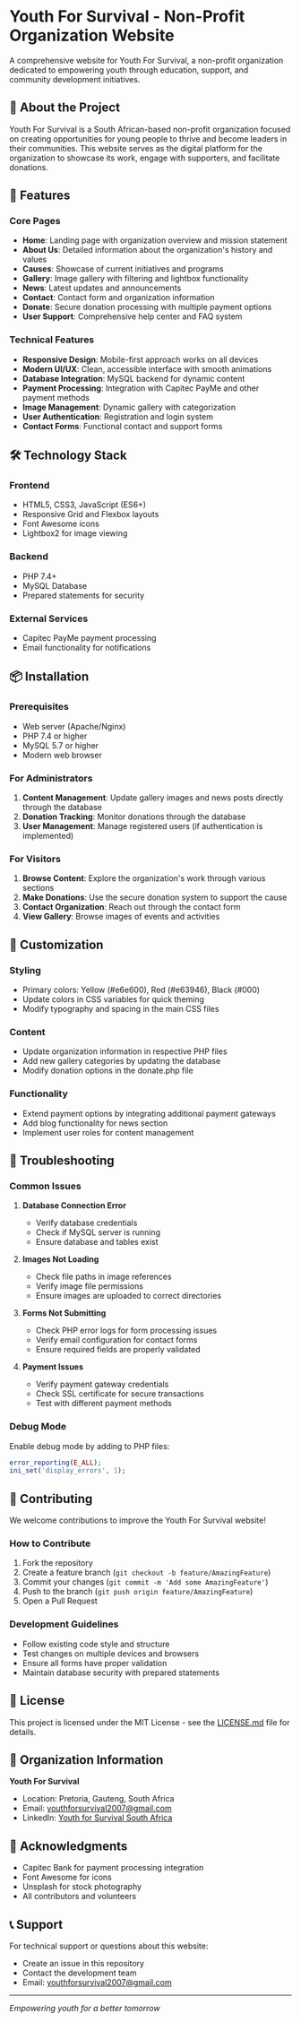 # Youth For Survival - Non-Profit Organization Website

A comprehensive website for Youth For Survival, a non-profit organization dedicated to empowering youth through education, support, and community development initiatives.

## 🌟 About the Project

Youth For Survival is a South African-based non-profit organization focused on creating opportunities for young people to thrive and become leaders in their communities. This website serves as the digital platform for the organization to showcase its work, engage with supporters, and facilitate donations.

## 🚀 Features

### Core Pages
- **Home**: Landing page with organization overview and mission statement
- **About Us**: Detailed information about the organization's history and values
- **Causes**: Showcase of current initiatives and programs
- **Gallery**: Image gallery with filtering and lightbox functionality
- **News**: Latest updates and announcements
- **Contact**: Contact form and organization information
- **Donate**: Secure donation processing with multiple payment options
- **User Support**: Comprehensive help center and FAQ system

### Technical Features
- **Responsive Design**: Mobile-first approach works on all devices
- **Modern UI/UX**: Clean, accessible interface with smooth animations
- **Database Integration**: MySQL backend for dynamic content
- **Payment Processing**: Integration with Capitec PayMe and other payment methods
- **Image Management**: Dynamic gallery with categorization
- **User Authentication**: Registration and login system
- **Contact Forms**: Functional contact and support forms

## 🛠️ Technology Stack

### Frontend
- HTML5, CSS3, JavaScript (ES6+)
- Responsive Grid and Flexbox layouts
- Font Awesome icons
- Lightbox2 for image viewing

### Backend
- PHP 7.4+
- MySQL Database
- Prepared statements for security

### External Services
- Capitec PayMe payment processing
- Email functionality for notifications

## 📦 Installation

### Prerequisites
- Web server (Apache/Nginx)
- PHP 7.4 or higher
- MySQL 5.7 or higher
- Modern web browser

### For Administrators
1. **Content Management**: Update gallery images and news posts directly through the database
2. **Donation Tracking**: Monitor donations through the database
3. **User Management**: Manage registered users (if authentication is implemented)

### For Visitors
1. **Browse Content**: Explore the organization's work through various sections
2. **Make Donations**: Use the secure donation system to support the cause
3. **Contact Organization**: Reach out through the contact form
4. **View Gallery**: Browse images of events and activities

## 🔧 Customization

### Styling
- Primary colors: Yellow (#e6e600), Red (#e63946), Black (#000)
- Update colors in CSS variables for quick theming
- Modify typography and spacing in the main CSS files

### Content
- Update organization information in respective PHP files
- Add new gallery categories by updating the database
- Modify donation options in the donate.php file

### Functionality
- Extend payment options by integrating additional payment gateways
- Add blog functionality for news section
- Implement user roles for content management

## 🐛 Troubleshooting

### Common Issues

1. **Database Connection Error**
   - Verify database credentials
   - Check if MySQL server is running
   - Ensure database and tables exist

2. **Images Not Loading**
   - Check file paths in image references
   - Verify image file permissions
   - Ensure images are uploaded to correct directories

3. **Forms Not Submitting**
   - Check PHP error logs for form processing issues
   - Verify email configuration for contact forms
   - Ensure required fields are properly validated

4. **Payment Issues**
   - Verify payment gateway credentials
   - Check SSL certificate for secure transactions
   - Test with different payment methods

### Debug Mode
Enable debug mode by adding to PHP files:
```php
error_reporting(E_ALL);
ini_set('display_errors', 1);
```

## 🤝 Contributing

We welcome contributions to improve the Youth For Survival website!

### How to Contribute
1. Fork the repository
2. Create a feature branch (`git checkout -b feature/AmazingFeature`)
3. Commit your changes (`git commit -m 'Add some AmazingFeature'`)
4. Push to the branch (`git push origin feature/AmazingFeature`)
5. Open a Pull Request

### Development Guidelines
- Follow existing code style and structure
- Test changes on multiple devices and browsers
- Ensure all forms have proper validation
- Maintain database security with prepared statements

## 📄 License

This project is licensed under the MIT License - see the [LICENSE.md](LICENSE.md) file for details.

## 🏢 Organization Information

**Youth For Survival**
- Location: Pretoria, Gauteng, South Africa
- Email: youthforsurvival2007@gmail.com
- LinkedIn: [Youth for Survival South Africa](https://www.linkedin.com/company/youth-for-survival-south-africa)

## 🙏 Acknowledgments

- Capitec Bank for payment processing integration
- Font Awesome for icons
- Unsplash for stock photography
- All contributors and volunteers

## 📞 Support

For technical support or questions about this website:
- Create an issue in this repository
- Contact the development team
- Email: youthforsurvival2007@gmail.com

---



*Empowering youth for a better tomorrow*

</div>
